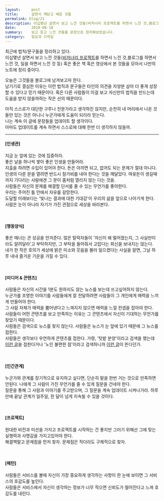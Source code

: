 ```yaml
---
layout:     post
title:      살면서 깨닫고 배운 것들
permalink: blog/21
description: 이십몇년 살면서 보고 느낀 것들(비저너리 프로젝트를 하면서 느낀 것,블로그를 하면서 느낀 것, 일을 하면서 느낀 것 등) 혹은 좋은 책 혹은 영상에서 본 것들을 모아서 나만의 노트에 정리 중이다.오늘은 그것들을 블로그에 남겨보고자 한다.남기기로 결심한 이유는 이런 법칙과 문구들은 타인의 의견을 자양분 삼아 더 좋게 성장할 수 있다고 믿기 때문이다. 혹은 다른 사람들이 이걸 보고 자신만의 법칙을 만드는데 도움을 받지 않을까하는 작은 선의 때문이다.아직 스스로가 대단한 구루나 전문가라고 생각하진 않지만, 순전히 내 머리에서 나온 것들만 있는 것은 아니니 누군가에게 도움이 되리라 믿는다. 나는 계속 이 글에 문장들을 업데이트 할 생각이다.아마도 업데이트를 계속 하면서 스스로에 대해 한번 더 생각하지 않을까.지금 눈 앞에 있는 것에 집중하라.좋은 날을 하나씩 쌓아 좋은 인생을 만들어라.지출을 하려면 수입이 있어야 한다. 돈은 아끼면 되고, 없어도 되는 문제가 절대 아니다.인생의 다른 문을 열려면 반드시 참가비를 내야 한다는 것을 깨달았다. 여윳돈이 생길때까지 기다리는 사람에겐 그 문이 좀처럼 열리지 않는 다는 것을.사람들은 자신의 문제를 해결할 단서를 줄 수 있는 무언가를 좋아한다.우리는 주어진 틀 안에서 자유를 갈망한다.
date:       2018-06-18
summary:    보고 듣고 느낀 것들을 문장으로 정리해보았습니다.
category:   일상과 끄적임
---
```


최근에 법칙/문구들을 정리하고 있다.  
이십몇년 살면서 보고 느낀 것들([비저너리 프로젝트](https://www.facebook.com/visionary.seoul)를 하면서 느낀 것,블로그를 하면서 느낀 것, 일을 하면서 느낀 것 등) 혹은 좋은 책 혹은 영상에서 본 것들을 모아서 나만의 노트에 정리 중이다.

오늘은 그것들을 블로그에 남겨보고자 한다.  
남기기로 결심한 이유는 이런 법칙과 문구들은 타인의 의견을 자양분 삼아 더 좋게 성장할 수 있다고 믿기 때문이다. 혹은 다른 사람들이 이걸 보고 자신만의 법칙을 만드는데 도움을 받지 않을까하는 작은 선의 때문이다.  

아직 스스로가 대단한 구루나 전문가라고 생각하진 않지만, 순전히 내 머리에서 나온 것들만 있는 것은 아니니 누군가에게 도움이 되리라 믿는다.     
나는 계속 이 글에 문장들을 업데이트 할 생각이다.  
아마도 업데이트를 계속 하면서 스스로에 대해 한번 더 생각하지 않을까.  

- - -

#### [인생관]

지금 눈 앞에 있는 것에 집중하라.  
좋은 날을 하나씩 쌓아 좋은 인생을 만들어라.  
지출을 하려면 수입이 있어야 한다. 돈은 아끼면 되고, 없어도 되는 문제가 절대 아니다.  
인생의 다른 문을 열려면 반드시 참가비를 내야 한다는 것을 깨달았다. 여윳돈이 생길때까지 기다리는 사람에겐 그 문이 좀처럼 열리지 않는 다는 것을.  
사람들은 자신의 문제를 해결할 단서를 줄 수 있는 무언가를 좋아한다.  
우리는 주어진 틀 안에서 자유를 갈망한다.  
도달할 미래보다는 '빛나는 결과에 대한 기대감'이 우리의 삶을 앞으로 나아가게 한다.  
사람은 눈이 아니라 자기가 가진 관점으로 세상을 바라본다.  

<br>

#### [행동양식]

좋은 매너는 큰 성공을 안겨준다. 많은 탈락자들이 '자신이 왜 떨어졌는지, 그 사실만이라도 알려달라'고 부탁하지만, 그 부탁을 들어줘서 고맙다는 회신을 보내지는 않는다.  
내가 한 작은 호의가 세상에 밝은 미소와 웃음을 불러 일으켰다는 사실을 알면, 그날 하루 내내 즐거운 기운을 가질 수 있다.

<br>

#### [미디어 & 콘텐츠]

사람들은 자신의 시간을 1분도 원하지도 않는 뉴스를 보는데 쓰고싶어하지 않는다.  
누군가를 조명한 이야기를 사람들에게 잘 전달하려면 사람들이 그 개인에게 매력을 느끼게 만들어야 한다.  
그 사람 자체가 매력을 뿜어낸다고 느껴지지 않으면 매력을 느낄 컨셉을 잡아야 한다.  
사람들이 어떤 콘텐츠를 보고 만족하는 이유는 그 콘텐츠에서 자신이 기대하는 무언가를 찾았기 때문이다.  
사람들은 검색으로 뉴스를 찾지 않는다. 사람들은 뉴스가 눈 앞에 있기 때문에 그 뉴스를 접한다.  
사람들은 생각보다 우연하게 콘텐츠를 접한다. 가령, '텃밭 분양'이라고 검색을 했는데 [이런 글](https://brunch.co.kr/@visionary0115/17)을 접한다거나 '노인 불편한 점'이라고 검색하니까 [이런 글](https://seanlion.github.io/ux/13)이 뜬다던가.  

<br>

#### [인간관계]

누군가와 관계를 장기적으로 유지하고 싶다면, 단순히 말을 한번 거는 것으로 만족하면 안된다. 나에게 그 사람이 가진 무언가를 줄 수 있게 질문을 건네야 한다.  
질문을 통해 그 사람과 이야기를 주고받으며, 그 질문을 계속 업데이트 시켜나가라. 하루만에 끝날 관계가 일주일, 한 달이 넘게 지속될 수 있을 것이다.     

<br>

#### [프로젝트]

원대한 비전과 미션을 가지고 프로젝트를 시작하는 건 좋지만 그러기 위해선 그에 맞는 실행력과 사명감을 가지고있어야 한다.  
해결책말고 문제점을 먼저 찾자. 문제점은 작더라도 구체적으로 찾자.  

<br>

#### [패턴]

사람들은 서비스를 볼때 자신이 가장 중요하게 생각하는 사항이 한 눈에 보이면 그 서비스의 호감도를 높인다.  
사람들은 서비스에서 자신이 생각하는 정보가 너무 적으면 신뢰도가 떨어진다고 느껴 호감도를 내린다.  
